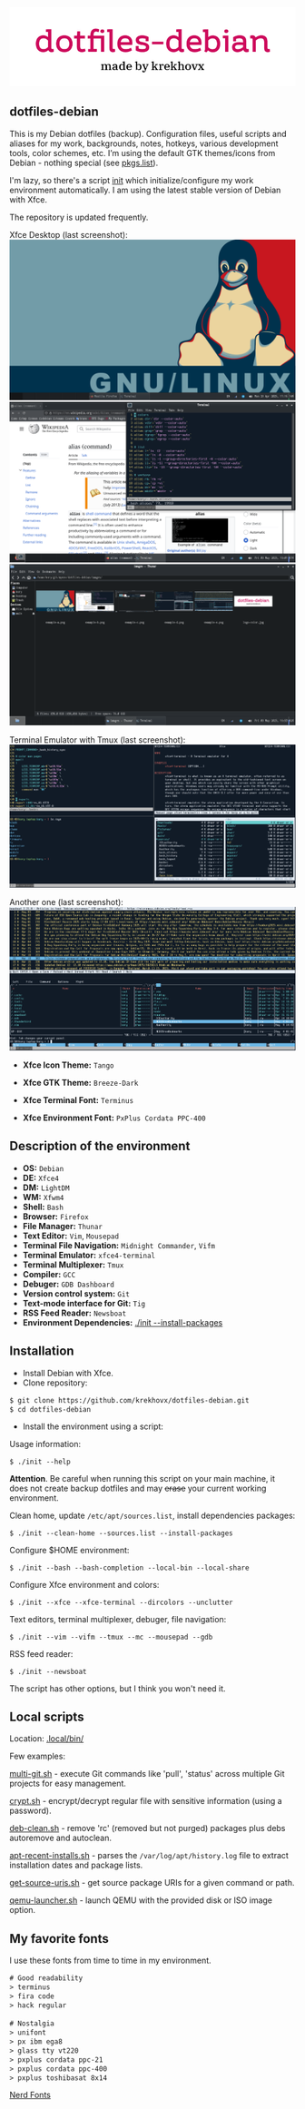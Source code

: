 <div align="center">
<img src="https://github.com/krekhovx/dotfiles-debian/blob/master/images/logo-color.jpg">
</div>

## dotfiles-debian
This is my Debian dotfiles (backup). Configuration files, useful scripts and
aliases for my work, backgrounds, notes, hotkeys, various development tools,
color schemes, etc. I’m using the default GTK themes/icons from Debian - nothing
special (see [pkgs.list](https://github.com/krekhovx/dotfiles-debian/blob/master/pkgs.list)).

I'm lazy, so there's a script
[init](https://github.com/krekhovx/dotfiles-debian/blob/master/init) which
initialize/configure my work environment automatically. I am using the latest
stable version of Debian with Xfce.

The repository is updated frequently.

Xfce Desktop (last screenshot):
![screenshot](./images/example-a.png)
![screenshot](./images/example-b.png)
![screenshot](./images/example-c.png)

Terminal Emulator with Tmux (last screenshot):
![screenshot](./images/example-d.png)

Another one (last screenshot):
![screenshot](./images/example-e.png)

- <strong>Xfce Icon Theme:</strong> ```Tango```
- <strong>Xfce GTK Theme:</strong> ```Breeze-Dark```

- <strong>Xfce Terminal Font:</strong> ```Terminus```
- <strong>Xfce Environment Font:</strong> ```PxPlus Cordata PPC-400```

## Description of the environment
- <strong>OS:</strong> ```Debian```
- <strong>DE:</strong> ```Xfce4```
- <strong>DM:</strong> ```LightDM```
- <strong>WM:</strong> ```Xfwm4```
- <strong>Shell:</strong> ```Bash```
- <strong>Browser:</strong> ```Firefox```
- <strong>File Manager:</strong> ```Thunar```
- <strong>Text Editor:</strong> ```Vim```, ```Mousepad```
- <strong>Terminal File Navigation:</strong> ```Midnight Commander```, ```Vifm```
- <strong>Terminal Emulator:</strong> ```xfce4-terminal```
- <strong>Terminal Multiplexer:</strong> ```Tmux```
- <strong>Compiler:</strong> ```GCC```
- <strong>Debuger:</strong> ```GDB Dashboard```
- <strong>Version control system:</strong> ```Git```
- <strong>Text-mode interface for Git:</strong> ```Tig```
- <strong>RSS Feed Reader:</strong> ```Newsboat```
- <strong>Environment Dependencies:</strong> [./init --install-packages](https://github.com/krekhovx/dotfiles-debian/blob/master/init)

## Installation
- Install Debian with Xfce.
- Clone repository:
```
$ git clone https://github.com/krekhovx/dotfiles-debian.git
$ cd dotfiles-debian
```
- Install the environment using a script:

Usage information:
```
$ ./init --help
```
**Attention**. Be careful when running this script on your main machine, it does
not create backup dotfiles and may ~~erase~~ your current working environment.

Clean home, update ```/etc/apt/sources.list```, install dependencies packages:
```
$ ./init --clean-home --sources.list --install-packages
```

Configure $HOME environment:
```
$ ./init --bash --bash-completion --local-bin --local-share
```

Configure Xfce environment and colors:
```
$ ./init --xfce --xfce-terminal --dircolors --unclutter
```

Text editors, terminal multiplexer, debuger, file navigation:
```
$ ./init --vim --vifm --tmux --mc --mousepad --gdb
```

RSS feed reader:
```
$ ./init --newsboat
```

The script has other options, but I think you won't need it.

## Local scripts
Location: [.local/bin/](https://github.com/krekhovx/dotfiles-debian/blob/master/.local/bin)

Few examples:<br/>

[multi-git.sh](https://github.com/krekhovx/dotfiles-debian/blob/master/.local/bin/multi-git.sh) -
execute Git commands like 'pull', 'status' across multiple Git projects for easy management.<br/>

[crypt.sh](https://github.com/krekhovx/dotfiles-debian/blob/master/.local/bin/crypt.sh) -
encrypt/decrypt regular file with sensitive information (using a password).<br/>

[deb-clean.sh](https://github.com/krekhovx/dotfiles-debian/blob/master/.local/bin/deb-clean.sh) -
remove 'rc' (removed but not purged) packages plus debs autoremove and autoclean.<br/>

[apt-recent-installs.sh](https://github.com/krekhovx/dotfiles-debian/blob/master/.local/bin/apt-recent-installs.sh) -
parses the ```/var/log/apt/history.log``` file to extract installation dates and package lists.<br/>

[get-source-uris.sh](https://github.com/krekhovx/dotfiles-debian/blob/master/.local/bin/get-source-uris.sh) -
get source package URIs for a given command or path.<br/>

[qemu-launcher.sh](https://github.com/krekhovx/dotfiles-debian/blob/master/.local/bin/qemu-launcher.sh) -
launch QEMU with the provided disk or ISO image option.<br/>

## My favorite fonts
I use these fonts from time to time in my environment.

```
# Good readability
> terminus
> fira code
> hack regular

# Nostalgia
> unifont
> px ibm ega8
> glass tty vt220
> pxplus cordata ppc-21
> pxplus cordata ppc-400
> pxplus toshibasat 8x14
```

[Nerd Fonts](https://www.nerdfonts.com/)
